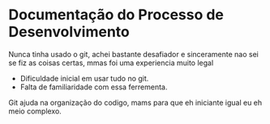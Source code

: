 # Documentação do Processo de Desenvolvimento

Nunca tinha usado o git, achei bastante desafiador e sinceramente nao sei se fiz as coisas certas, mmas foi uma experiencia muito legal
- Dificuldade inicial em usar tudo no git.
- Falta de familiaridade com essa ferrementa.

Git ajuda na organização do codigo, mams para que eh iniciante igual eu eh meio complexo.